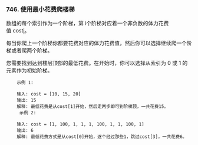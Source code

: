 ### 746. 使用最小花费爬楼梯


数组的每个索引作为一个阶梯，第 i个阶梯对应着一个非负数的体力花费值 cost[i](索引从0开始)。

每当你爬上一个阶梯你都要花费对应的体力花费值，然后你可以选择继续爬一个阶梯或者爬两个阶梯。

您需要找到达到楼层顶部的最低花费。在开始时，你可以选择从索引为 0 或 1 的元素作为初始阶梯。

```
    示例 1:
    
    输入: cost = [10, 15, 20]
    输出: 15
    解释: 最低花费是从cost[1]开始，然后走两步即可到阶梯顶，一共花费15。
     示例 2:
    
    输入: cost = [1, 100, 1, 1, 1, 100, 1, 1, 100, 1]
    输出: 6
    解释: 最低花费方式是从cost[0]开始，逐个经过那些1，跳过cost[3]，一共花费6。
```
